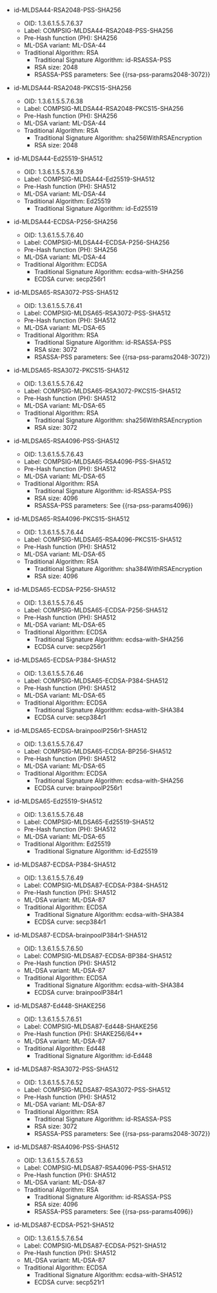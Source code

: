 - id-MLDSA44-RSA2048-PSS-SHA256
  - OID: 1.3.6.1.5.5.7.6.37
  - Label: COMPSIG-MLDSA44-RSA2048-PSS-SHA256
  - Pre-Hash function (PH): SHA256
  - ML-DSA variant: ML-DSA-44
  - Traditional Algorithm: RSA
    - Traditional Signature Algorithm: id-RSASSA-PSS
    - RSA size: 2048
    - RSASSA-PSS parameters: See {{rsa-pss-params2048-3072}}

- id-MLDSA44-RSA2048-PKCS15-SHA256
  - OID: 1.3.6.1.5.5.7.6.38
  - Label: COMPSIG-MLDSA44-RSA2048-PKCS15-SHA256
  - Pre-Hash function (PH): SHA256
  - ML-DSA variant: ML-DSA-44
  - Traditional Algorithm: RSA
    - Traditional Signature Algorithm: sha256WithRSAEncryption
    - RSA size: 2048

- id-MLDSA44-Ed25519-SHA512
  - OID: 1.3.6.1.5.5.7.6.39
  - Label: COMPSIG-MLDSA44-Ed25519-SHA512
  - Pre-Hash function (PH): SHA512
  - ML-DSA variant: ML-DSA-44
  - Traditional Algorithm: Ed25519
    - Traditional Signature Algorithm: id-Ed25519

- id-MLDSA44-ECDSA-P256-SHA256
  - OID: 1.3.6.1.5.5.7.6.40
  - Label: COMPSIG-MLDSA44-ECDSA-P256-SHA256
  - Pre-Hash function (PH): SHA256
  - ML-DSA variant: ML-DSA-44
  - Traditional Algorithm: ECDSA
    - Traditional Signature Algorithm: ecdsa-with-SHA256
    - ECDSA curve: secp256r1

- id-MLDSA65-RSA3072-PSS-SHA512
  - OID: 1.3.6.1.5.5.7.6.41
  - Label: COMPSIG-MLDSA65-RSA3072-PSS-SHA512
  - Pre-Hash function (PH): SHA512
  - ML-DSA variant: ML-DSA-65
  - Traditional Algorithm: RSA
    - Traditional Signature Algorithm: id-RSASSA-PSS
    - RSA size: 3072
    - RSASSA-PSS parameters: See {{rsa-pss-params2048-3072}}

- id-MLDSA65-RSA3072-PKCS15-SHA512
  - OID: 1.3.6.1.5.5.7.6.42
  - Label: COMPSIG-MLDSA65-RSA3072-PKCS15-SHA512
  - Pre-Hash function (PH): SHA512
  - ML-DSA variant: ML-DSA-65
  - Traditional Algorithm: RSA
    - Traditional Signature Algorithm: sha256WithRSAEncryption
    - RSA size: 3072

- id-MLDSA65-RSA4096-PSS-SHA512
  - OID: 1.3.6.1.5.5.7.6.43
  - Label: COMPSIG-MLDSA65-RSA4096-PSS-SHA512
  - Pre-Hash function (PH): SHA512
  - ML-DSA variant: ML-DSA-65
  - Traditional Algorithm: RSA
    - Traditional Signature Algorithm: id-RSASSA-PSS
    - RSA size: 4096
    - RSASSA-PSS parameters: See {{rsa-pss-params4096}}

- id-MLDSA65-RSA4096-PKCS15-SHA512
  - OID: 1.3.6.1.5.5.7.6.44
  - Label: COMPSIG-MLDSA65-RSA4096-PKCS15-SHA512
  - Pre-Hash function (PH): SHA512
  - ML-DSA variant: ML-DSA-65
  - Traditional Algorithm: RSA
    - Traditional Signature Algorithm: sha384WithRSAEncryption
    - RSA size: 4096

- id-MLDSA65-ECDSA-P256-SHA512
  - OID: 1.3.6.1.5.5.7.6.45
  - Label: COMPSIG-MLDSA65-ECDSA-P256-SHA512
  - Pre-Hash function (PH): SHA512
  - ML-DSA variant: ML-DSA-65
  - Traditional Algorithm: ECDSA
    - Traditional Signature Algorithm: ecdsa-with-SHA256
    - ECDSA curve: secp256r1

- id-MLDSA65-ECDSA-P384-SHA512
  - OID: 1.3.6.1.5.5.7.6.46
  - Label: COMPSIG-MLDSA65-ECDSA-P384-SHA512
  - Pre-Hash function (PH): SHA512
  - ML-DSA variant: ML-DSA-65
  - Traditional Algorithm: ECDSA
    - Traditional Signature Algorithm: ecdsa-with-SHA384
    - ECDSA curve: secp384r1

- id-MLDSA65-ECDSA-brainpoolP256r1-SHA512
  - OID: 1.3.6.1.5.5.7.6.47
  - Label: COMPSIG-MLDSA65-ECDSA-BP256-SHA512
  - Pre-Hash function (PH): SHA512
  - ML-DSA variant: ML-DSA-65
  - Traditional Algorithm: ECDSA
    - Traditional Signature Algorithm: ecdsa-with-SHA256
    - ECDSA curve: brainpoolP256r1

- id-MLDSA65-Ed25519-SHA512
  - OID: 1.3.6.1.5.5.7.6.48
  - Label: COMPSIG-MLDSA65-Ed25519-SHA512
  - Pre-Hash function (PH): SHA512
  - ML-DSA variant: ML-DSA-65
  - Traditional Algorithm: Ed25519
    - Traditional Signature Algorithm: id-Ed25519

- id-MLDSA87-ECDSA-P384-SHA512
  - OID: 1.3.6.1.5.5.7.6.49
  - Label: COMPSIG-MLDSA87-ECDSA-P384-SHA512
  - Pre-Hash function (PH): SHA512
  - ML-DSA variant: ML-DSA-87
  - Traditional Algorithm: ECDSA
    - Traditional Signature Algorithm: ecdsa-with-SHA384
    - ECDSA curve: secp384r1

- id-MLDSA87-ECDSA-brainpoolP384r1-SHA512
  - OID: 1.3.6.1.5.5.7.6.50
  - Label: COMPSIG-MLDSA87-ECDSA-BP384-SHA512
  - Pre-Hash function (PH): SHA512
  - ML-DSA variant: ML-DSA-87
  - Traditional Algorithm: ECDSA
    - Traditional Signature Algorithm: ecdsa-with-SHA384
    - ECDSA curve: brainpoolP384r1

- id-MLDSA87-Ed448-SHAKE256
  - OID: 1.3.6.1.5.5.7.6.51
  - Label: COMPSIG-MLDSA87-Ed448-SHAKE256
  - Pre-Hash function (PH): SHAKE256/64**
  - ML-DSA variant: ML-DSA-87
  - Traditional Algorithm: Ed448
    - Traditional Signature Algorithm: id-Ed448

- id-MLDSA87-RSA3072-PSS-SHA512
  - OID: 1.3.6.1.5.5.7.6.52
  - Label: COMPSIG-MLDSA87-RSA3072-PSS-SHA512
  - Pre-Hash function (PH): SHA512
  - ML-DSA variant: ML-DSA-87
  - Traditional Algorithm: RSA
    - Traditional Signature Algorithm: id-RSASSA-PSS
    - RSA size: 3072
    - RSASSA-PSS parameters: See {{rsa-pss-params2048-3072}}

- id-MLDSA87-RSA4096-PSS-SHA512
  - OID: 1.3.6.1.5.5.7.6.53
  - Label: COMPSIG-MLDSA87-RSA4096-PSS-SHA512
  - Pre-Hash function (PH): SHA512
  - ML-DSA variant: ML-DSA-87
  - Traditional Algorithm: RSA
    - Traditional Signature Algorithm: id-RSASSA-PSS
    - RSA size: 4096
    - RSASSA-PSS parameters: See {{rsa-pss-params4096}}

- id-MLDSA87-ECDSA-P521-SHA512
  - OID: 1.3.6.1.5.5.7.6.54
  - Label: COMPSIG-MLDSA87-ECDSA-P521-SHA512
  - Pre-Hash function (PH): SHA512
  - ML-DSA variant: ML-DSA-87
  - Traditional Algorithm: ECDSA
    - Traditional Signature Algorithm: ecdsa-with-SHA512
    - ECDSA curve: secp521r1

